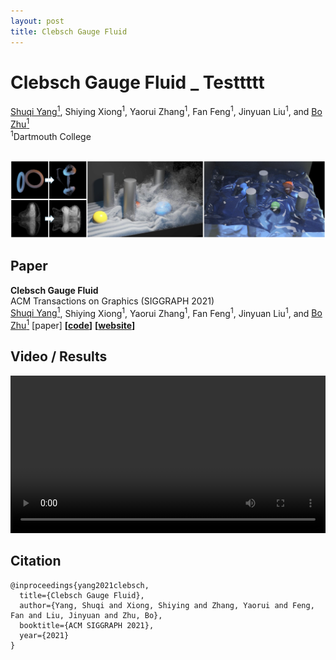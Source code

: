 ```yaml
---
layout: post
title: Clebsch Gauge Fluid
--- 
```


# Clebsch Gauge Fluid _ Testtttt

[Shuqi Yang<sup>1</sup>](https://y-sq.github.io/), Shiying Xiong<sup>1</sup>, Yaorui Zhang<sup>1</sup>, Fan Feng<sup>1</sup>, Jinyuan Liu<sup>1</sup>, and [Bo Zhu<sup>1</sup>](https://www.cs.dartmouth.edu/~bozhu/)  
<sup>1</sup>Dartmouth College

<br>

<img src="res/overview.png"/>

## Paper 
**Clebsch Gauge Fluid**  
ACM Transactions on Graphics (SIGGRAPH 2021)  
[Shuqi Yang<sup>1</sup>](https://y-sq.github.io/), Shiying Xiong<sup>1</sup>, Yaorui Zhang<sup>1</sup>, Fan Feng<sup>1</sup>, Jinyuan Liu<sup>1</sup>, and [Bo Zhu<sup>1</sup>](https://www.cs.dartmouth.edu/~bozhu/) 
[paper] **[<a href="res/code.zip" download="code.zip">code</a>]**  **[[website](https://y-sq.github.io/proj/clebsch_gauge_fluid/)]**

## Video / Results
<video src="res/video.mp4" controls="controls" width="100%">Video</video>

## Citation
```
@inproceedings{yang2021clebsch,
  title={Clebsch Gauge Fluid},
  author={Yang, Shuqi and Xiong, Shiying and Zhang, Yaorui and Feng, Fan and Liu, Jinyuan and Zhu, Bo},
  booktitle={ACM SIGGRAPH 2021},
  year={2021}
}
```
